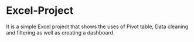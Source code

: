 # Excel-Project
It is a simple Excel project that shows the uses of Pivot table, Data cleaning and filtering as well as creating a dashboard.
